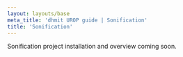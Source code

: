 ```yaml
---
layout: layouts/base
meta_title: 'dhmit UROP guide | Sonification'
title: 'Sonification'
---
```


Sonification project installation and overview coming soon.